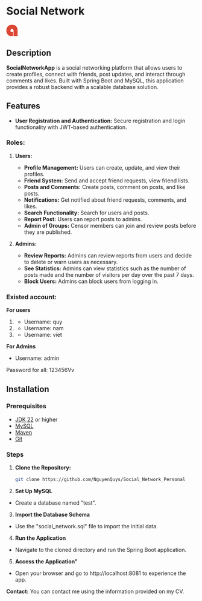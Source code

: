 # Social Network

![SocialNetworkApp Logo](/favicon.ico)

## Description
**SocialNetworkApp** is a social networking platform that allows users to create profiles, connect with friends, post updates, and interact through comments and likes. Built with Spring Boot and MySQL, this application provides a robust backend with a scalable database solution.

## Features
- **User Registration and Authentication:** Secure registration and login functionality with JWT-based authentication.

### Roles:
1. **Users:**
   - **Profile Management:** Users can create, update, and view their profiles.
   - **Friend System:** Send and accept friend requests, view friend lists.
   - **Posts and Comments:** Create posts, comment on posts, and like posts.
   - **Notifications:** Get notified about friend requests, comments, and likes.
   - **Search Functionality:** Search for users and posts.
   - **Report Post:** Users can report posts to admins.
   - **Admin of Groups:** Censor members can join and review posts before they are published.

2. **Admins:**
   - **Review Reports:** Admins can review reports from users and decide to delete or warn users as necessary.
   - **See Statistics:** Admins can view statistics such as the number of posts made and the number of visitors per day over the past 7 days.
   - **Block Users:** Admins can block users from logging in.

### Existed account:
**For users**
1. * Username: quy
2. * Username: nam
3. * Username: viet

**For Admins**

* Username: admin

Password for all: 123456Vv

## Installation

### Prerequisites
- [JDK 22](https://jdk.java.net/22) or higher
- [MySQL](https://dev.mysql.com/downloads/)
- [Maven](https://maven.apache.org/)
- [Git](https://github.com/NguyenQuys/Social_Network_Personal)

### Steps
1. **Clone the Repository:**
   ```bash
   git clone https://github.com/NguyenQuys/Social_Network_Personal

2. **Set Up MySQL**
- Create a database named "test".

3. **Import the Database Schema**
- Use the "social_network.sql" file to import the initial data.

4. **Run the Application**
- Navigate to the cloned directory and run the Spring Boot application.

5. **Access the Application"** 
- Open your browser and go to http://localhost:8081 to experience the app.

**Contact:** You can contact me using the information provided on my CV.

